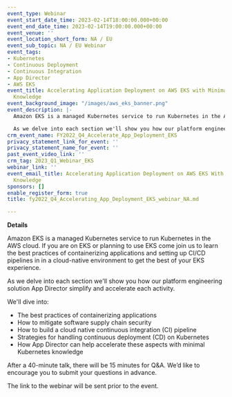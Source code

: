 ```yaml
---
event_type: Webinar
event_start_date_time: 2023-02-14T18:00:00.000+00:00
event_end_date_time: 2023-02-14T19:00:00.000+00:00
event_venue: ''
event_location_short_form: NA / EU
event_sub_topic: NA / EU Webinar
event_tags:
- Kubernetes
- Continuous Deployment
- Continuous Integration
- App Director
- AWS EKS
event_title: Accelerating Application Deployment on AWS EKS with Minimal Kubernetes
  Knowledge
event_background_image: "/images/aws_eks_banner.png"
event_description: |-
  Amazon EKS is a managed Kubernetes service to run Kubernetes in the AWS cloud. If you are on EKS or planning to use EKS come join us to learn the best practices of containerizing applications and setting up CI/CD pipelines in in a cloud-native environment to get the best of your EKS experience.

  As we delve into each section we'll show you how our platform engineering solution App Director simplify and accelerate each activity.
crm_event_name: FY2022_Q4_Accelerate_App_Deployment_EKS
privacy_statement_link_for_event: ''
privacy_statement_name_for_event: ''
past_event_video_link: ''
crm_tag: 2023_Q1_Webinar_EKS
webinar_link: ''
event_email_title: Accelerating Application Deployment on AWS EKS With Minimal Kubernetes
  Knowledge
sponsors: []
enable_register_form: true
title: fy2022_Q4_Accelerating_App_Deployment_EKS_webinar_NA.md

---
```

**Details**

Amazon EKS is a managed Kubernetes service to run Kubernetes in the AWS cloud. If you are on EKS or planning to use EKS come join us to learn the best practices of containerizing applications and setting up CI/CD pipelines in in a cloud-native environment to get the best of your EKS experience.

As we delve into each section we'll show you how our platform engineering solution App Director simplify and accelerate each activity.

We'll dive into:

* The best practices of containerizing applications
* How to mitigate software supply chain security
* How to build a cloud native continuous integration (CI) pipeline
* Strategies for handling continuous deployment (CD) on Kubernetes
* How App Director can help accelerate these aspects with minimal Kubernetes knowledge

After a 40-minute talk, there will be 15 minutes for Q&A. We’d like to encourage you to submit your questions in advance.

The link to the webinar will be sent prior to the event.